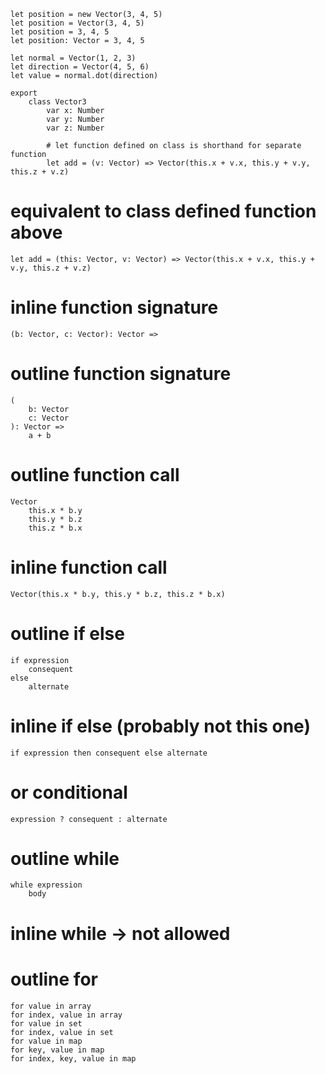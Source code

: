 
    let position = new Vector(3, 4, 5)
    let position = Vector(3, 4, 5)
    let position = 3, 4, 5
    let position: Vector = 3, 4, 5

    let normal = Vector(1, 2, 3)
    let direction = Vector(4, 5, 6)
    let value = normal.dot(direction)

    export
        class Vector3
            var x: Number
            var y: Number
            var z: Number

            # let function defined on class is shorthand for separate function
            let add = (v: Vector) => Vector(this.x + v.x, this.y + v.y, this.z + v.z)

# equivalent to class defined function above
    
    let add = (this: Vector, v: Vector) => Vector(this.x + v.x, this.y + v.y, this.z + v.z)

# inline function signature

    (b: Vector, c: Vector): Vector =>

# outline function signature

    (
        b: Vector
        c: Vector
    ): Vector =>
        a + b

# outline function call

    Vector
        this.x * b.y
        this.y * b.z
        this.z * b.x

# inline function call

    Vector(this.x * b.y, this.y * b.z, this.z * b.x)

# outline if else

    if expression
        consequent
    else
        alternate

# inline if else (probably not this one)

    if expression then consequent else alternate

# or conditional

    expression ? consequent : alternate

# outline while

    while expression
        body

# inline while -> not allowed

# outline for

    for value in array
    for index, value in array
    for value in set
    for index, value in set
    for value in map
    for key, value in map
    for index, key, value in map
